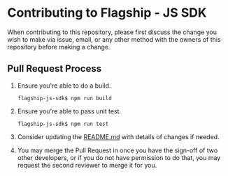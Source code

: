 # Contributing to Flagship - JS SDK

When contributing to this repository, please first discuss the change you wish to make via issue, email, or any other method with the owners of this repository before making a change.

## Pull Request Process

1. Ensure you're able to do a build.

   ```
   flagship-js-sdk$ npm run build
   ```

2. Ensure you're able to pass unit test.

   ```
   flagship-js-sdk$ npm run test
   ```

3. Consider updating the [README.md](./README.md) with details of changes if needed.
4. You may merge the Pull Request in once you have the sign-off of two other developers, or if you
   do not have permission to do that, you may request the second reviewer to merge it for you.
